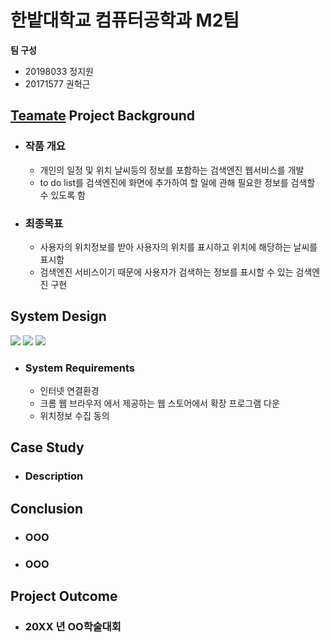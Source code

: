# 한밭대학교 컴퓨터공학과 M2팀

**팀 구성**
- 20198033 정지원 
- 20171577 권혁근

## <u>Teamate</u> Project Background
- ### 작품 개요
  - 개인의 일정 및 위치 날씨등의 정보를 포함하는 검색엔진 웹서비스를 개발
  - to do list를 검색엔진에 화면에 추가하여 할 일에 관해 필요한 정보를 검색할 수 있도록 함
- ### 최종목표
  - 사용자의 위치정보를 받아 사용자의 위치를 표시하고 위치에 해당하는 날씨를 표시함
  - 검색엔진 서비스이기 때문에 사용자가 검색하는 정보를 표시할 수 있는 검색엔진 구현
  
## System Design
<img src="https://img.shields.io/badge/JavaScript-F7DF1E?style=for-the-badge&logo=JavaScript&logoColor=black"> <img src="https://img.shields.io/badge/CSS3-1572B6?style=for-the-badge&logo=CSS3&logoColor=black"> <img src="https://img.shields.io/badge/HTML5-E34F26?style=for-the-badge&logo=HTML5&logoColor=black">
  - ### System Requirements
    - 인터넷 연결환경
    - 크롬 웹 브라우저 에서 제공하는 웹 스토어에서 확장 프로그램 다운
    - 위치정보 수집 동의
    
## Case Study
  - ### Description
  
  
## Conclusion

  - ### OOO
  - ### OOO
  
## Project Outcome
- ### 20XX 년 OO학술대회 
